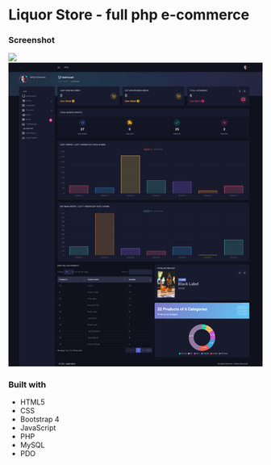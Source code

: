 # Liquor Store - full php e-commerce


### Screenshot

![](./localhost-liquorstore-index.png)
![](./localhost-liquorstore-admin.png)


### Built with

- HTML5
- CSS
- Bootstrap 4
- JavaScript
- PHP
- MySQL
- PDO

